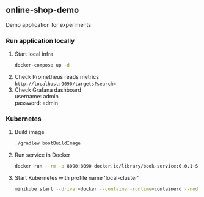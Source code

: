 ## online-shop-demo

Demo application for experiments

### Run application locally
1. Start local infra
   ```bash
   docker-compose up -d
   ```
2. Check Prometheus reads metrics<br/>
   `http://localhost:9090/targets?search=`
3. Check Grafana dashboard<br/>
   username: admin<br/>
   password: admin

### Kubernetes
1. Build image<br/>
   ```bash
   ./gradlew bootBuildImage
   ```
2. Run service in Docker
   ```bash
   docker run --rm -p 8090:8090 docker.io/library/book-service:0.0.1-SNAPSHOT
   ```
3. Start Kubernetes with profile name 'local-cluster'
   ```bash
   minikube start --driver=docker --container-runtime=containerd --nodes 3 -p local-cluster
   ```
